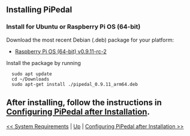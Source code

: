 ## Installing PiPedal

### Install for Ubuntu or Raspberry Pi OS (64-bit)

Download the most recent Debian (.deb) package for your platform:

- [Raspberry Pi OS (64-bit) v0.9.11-rc-2](https://github.com/rerdavies/pipedal/releases/download/v0.9.11-rc-2/pipedal_0.9.11_arm64.deb)

Install the package by running 

```
  sudo apt update
  cd ~/Downloads  
  sudo apt-get install ./pipedal_0.9.11_arm64.deb
```

After installing, follow the instructions in [Configuring PiPedal after Installation](Configuring.md).
--------
[<< System Requirements](SystemRequirements.md) | [Up](Documentation.md) | [Configuring PiPedal after Installation >>](Configuring.md)
